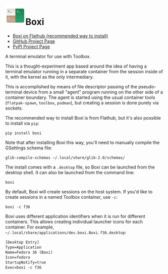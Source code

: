 <img align="left" width="64" height="64" src="data/share/icons/hicolor/scalable/apps/dev.boxi.Boxi.svg">

# Boxi

 - [Boxi on Flathub (recommended way to install)](https://flathub.org/apps/details/dev.boxi.Boxi)
 - [GitHub Project Page](https://github.com/allisonkarlitskaya/boxi/)
 - [PyPI Project Page](https://pypi.org/project/boxi/)

A terminal emulator for use with Toolbox.

This is a thought-experiment app based around the idea of having a terminal emulator running in a separate container from the session inside of it, with the kernel as the only intermediary.

This is accomplished by means of file descriptor passing of the pseudo-terminal device from a small "agent" program running on the other side of a container boundary.  The agent is started using the usual container tools (`flatpak-spawn`, `toolbox`, `podman`), but creating a session is done purely via sockets.

The recommended way to install Boxi is from Flathub, but it's also possible to install via `pip`:

```
pip install boxi
```

Note that after installing Boxi this way, you'll need to manually compile the GSettings schema file:

```
glib-compile-schemas ~/.local/share/glib-2.0/schemas/
```

The install comes with a `.desktop` file, so Boxi can be launched from the desktop shell.  It can also be launched from the command line:

```
boxi
```

By default, Boxi will create sessions on the host system.  If you'd like to create sessions in a named Toolbox container, use `-c`:

```
boxi -c f36
```

Boxi uses different application identifiers when it is run for different containers.  This allows creating individual launcher icons for each container.  For example, `~/.local/share/applications/dev.boxi.Boxi.f36.desktop`:

```
[Desktop Entry]
Type=Application
Name=Fedora 36 (Boxi)
Icon=fedora
StartupNotify=true
Exec=boxi -c f36
```
